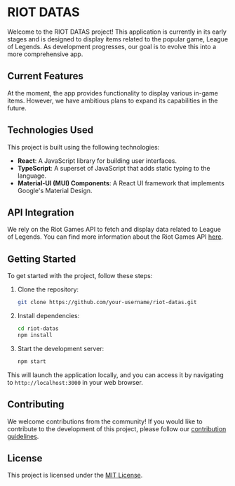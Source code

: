 # RIOT DATAS

Welcome to the RIOT DATAS project! This application is currently in its early stages and is designed to display items related to the popular game, League of Legends. As development progresses, our goal is to evolve this into a more comprehensive app.

## Current Features

At the moment, the app provides functionality to display various in-game items. However, we have ambitious plans to expand its capabilities in the future.

## Technologies Used

This project is built using the following technologies:

- **React**: A JavaScript library for building user interfaces.
- **TypeScript**: A superset of JavaScript that adds static typing to the language.
- **Material-UI (MUI) Components**: A React UI framework that implements Google's Material Design.

## API Integration

We rely on the Riot Games API to fetch and display data related to League of Legends. You can find more information about the Riot Games API [here](https://developer.riotgames.com/apis).

## Getting Started

To get started with the project, follow these steps:

1. Clone the repository:

    ```bash
    git clone https://github.com/your-username/riot-datas.git
    ```

2. Install dependencies:

    ```bash
    cd riot-datas
    npm install
    ```

3. Start the development server:

    ```bash
    npm start
    ```

This will launch the application locally, and you can access it by navigating to `http://localhost:3000` in your web browser.

## Contributing

We welcome contributions from the community! If you would like to contribute to the development of this project, please follow our [contribution guidelines](CONTRIBUTING.md).

## License

This project is licensed under the [MIT License](LICENSE).
